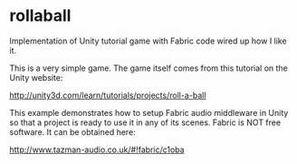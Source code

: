 # rollaball
Implementation of Unity tutorial game with Fabric code wired up how I like it.

This is a very simple game. The game itself comes from this tutorial on the Unity website:

  http://unity3d.com/learn/tutorials/projects/roll-a-ball

This example demonstrates how to setup Fabric audio middleware in Unity so that a project is ready to use it in any of its scenes. Fabric is NOT free software. It can be obtained here:

  http://www.tazman-audio.co.uk/#!fabric/c1oba

